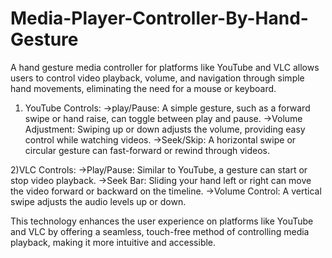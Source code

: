 # Media-Player-Controller-By-Hand-Gesture
A hand gesture media controller for platforms like YouTube and VLC allows users to control video playback, volume, and navigation through simple hand movements, eliminating the need for a mouse or keyboard.

1) YouTube Controls:
->play/Pause: A simple gesture, such as a forward swipe or hand raise, can toggle between play and pause.
->Volume Adjustment: Swiping up or down adjusts the volume, providing easy control while watching videos.
->Seek/Skip: A horizontal swipe or circular gesture can fast-forward or rewind through videos.

2)VLC Controls:
->Play/Pause: Similar to YouTube, a gesture can start or stop video playback.
->Seek Bar: Sliding your hand left or right can move the video forward or backward on the timeline.
->Volume Control: A vertical swipe adjusts the audio levels up or down.

This technology enhances the user experience on platforms like YouTube and VLC by offering a seamless, touch-free method of controlling media playback, making it more intuitive and accessible.
